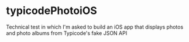 # typicodePhotoiOS
Technical test in which I'm asked to build an iOS app that displays photos and photo albums from Typicode's fake JSON API
